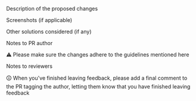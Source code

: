 Description of the proposed changes

Screenshots (if applicable)

Other solutions considered (if any)

Notes to PR author

⚠️ Please make sure the changes adhere to the guidelines mentioned here

Notes to reviewers

🛈 When you've finished leaving feedback, please add a final comment to the PR tagging the author, letting them know that you have finished leaving feedback
